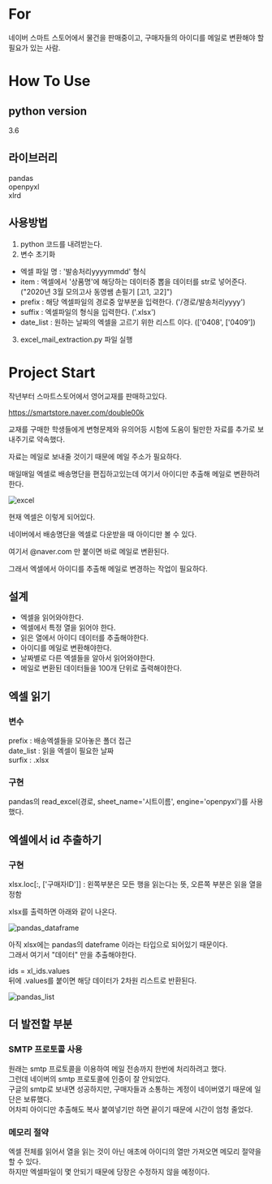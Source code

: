 # For
네이버 스마트 스토어에서 물건을 판매중이고, 구매자들의 아이디를 메일로 변환해야 할 필요가 있는 사람.



# How To Use
## python version
3.6

## 라이브러리
pandas   
openpyxl   
xlrd   
## 사용방법
1. python 코드를 내려받는다.
2. 변수 초기화    
* 엑셀 파일 명 : '발송처리yyyymmdd' 형식
* item : 엑셀에서 '상품명'에 해당하는 데이터중 뽑을 데이터를 str로 넣어준다. ("2020년 3월 모의고사 동영쌤 손필기 [고1, 고2]")
* prefix : 해당 엑셀파일의 경로중 앞부분을 입력한다. ('/경로/발송처리yyyy')
* suffix : 엑셀파일의 형식을 입력한다. ('.xlsx')
* date_list : 원하는 날짜의 엑셀을 고르기 위한 리스트 이다. (['0408', ['0409'])
3. excel_mail_extraction.py 파일 실행




# Project Start

작년부터 스마트스토어에서 영어교재를 판매하고있다.   

https://smartstore.naver.com/double00k

교재를 구매한 학생들에게 변형문제와 유의어등 시험에 도움이 될만한 자료를 추가로 보내주기로 약속했다.   
 
자료는 메일로 보내줄 것이기 때문에 메일 주소가 필요하다.   

매일매일 엑셀로 배송명단을 편집하고있는데 여기서 아이디만 추출해 메일로 변환하려 한다.   


![excel](https://user-images.githubusercontent.com/54317630/113139365-fbdd4f00-9261-11eb-8f6c-771861c0663f.png)

현재 엑셀은 이렇게 되어있다.   

네이버에서 배송명단을 엑셀로 다운받을 때 아이디만 볼 수 있다.   

여기서 @naver.com 만 붙이면 바로 메일로 변환된다.   

그래서 엑셀에서 아이디를 추출해 메일로 변경하는 작업이 필요하다.   





## 설계
* 엑셀을 읽어와야한다.
* 엑셀에서 특정 열을 읽어야 한다.
* 읽은 열에서 아이디 데이터를 추출해야한다.
* 아이디를 메일로 변환해야한다.
* 날짜별로 다른 엑셀들을 알아서 읽어와야한다.
* 메일로 변환된 데이터들을 100개 단위로 출력해야한다.



## 엑셀 읽기



### 변수
prefix : 배송엑셀들을 모아놓은 폴더 접근   
date_list : 읽을 엑셀이 필요한 날짜   
surfix : .xlsx   


### 구현
pandas의 read_excel(경로, sheet_name='시트이름',  engine='openpyxl')를 사용했다.




## 엑셀에서 id 추출하기


### 구현
xlsx.loc[:, ['구매자ID']] : 왼쪽부분은 모든 행을 읽는다는 뜻, 오른쪽 부분은 읽을 열을 정함   

xlsx를 출력하면 아래와 같이 나온다.

![pandas_dataframe](https://user-images.githubusercontent.com/54317630/113139377-fe3fa900-9261-11eb-990c-f35ff2effe29.png)

아직 xlsx에는 pandas의 dateframe 이라는 타입으로 되어있기 때문이다.   
그래서 여기서 "데이터" 만을 추출해야한다.   

ids = xl_ids.values   
뒤에 .values를 붙이면 해당 데이터가 2차원 리스트로 반환된다.   

![pandas_list](https://user-images.githubusercontent.com/54317630/113139380-fed83f80-9261-11eb-8662-0bb93ec1fca7.png)





## 더 발전할 부분


### SMTP 프로토콜 사용
원래는 smtp 프로토콜을 이용하여 메일 전송까지 한번에 처리하려고 했다.   
그런데 네이버의 smtp 프로토콜에 인증이 잘 안되었다.   
구글의 smtp로 보내면 성공하지만, 구매자들과 소통하는 계정이 네이버였기 때문에 일단은 보류했다.   
어차피 아이디만 추출해도 복사 붙여넣기만 하면 끝이기 때문에 시간이 엄청 줄었다.   


### 메모리 절약
엑셀 전체를 읽어서 열을 읽는 것이 아닌 애초에 아이디의 열만 가져오면 메모리 절약을 할 수 있다.   
하지만 엑셀파일이 몇 안되기 때문에 당장은 수정하지 않을 예정이다.
